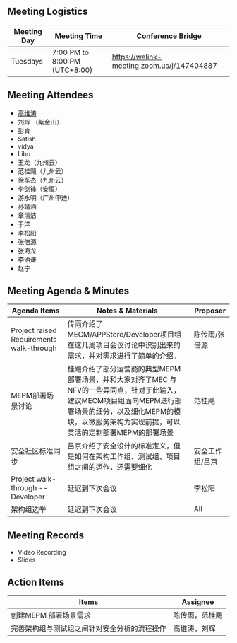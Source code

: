 ## Meeting Logistics

| Meeting Day  |  Meeting Time  | Conference Bridge  |
|---|---|---|
| Tuesdays  | 7:00 PM to 8:00 PM (UTC+8:00)   |  https://welink-meeting.zoom.us/j/147404887 |


## Meeting Attendees
- [高维涛](https://gitee.com/Gao_Victor)
- 刘辉 （紫金山）
- 彭育
- Satish
- vidya
- Libu
- 王龙（九州云）
- 范桂飓（九州云）
- 徐军杰（九州云）
- 李剑锋（安恒）
- 游永明（广州申迪）
- 孙靖涵
- 章清洁
- 于洋
- 李松阳
- 张倍源
- 张海龙
- 李治谦
- 赵宁

## Meeting Agenda & Minutes
|  Agenda Items  |  Notes & Materials   |  Proposer |
|---|---|---|
|  Project raised Requirements walk-through  |  传雨介绍了MECM/APPStore/Developer项目组在这几周项目会议讨论中识别出来的需求，并对需求进行了简单的介绍。  | 陈传雨/张倍源 |
|  MEPM部署场景讨论 |  桂飓介绍了部分运营商的典型MEPM部署场景，并和大家对齐了MEC 与 NFV的一些异同点，针对于此输入，建议MECM项目组面向MEPM进行部署场景的细分，以及细化MEPM的模块，以微服务架构为实现前提，可以灵活的定制部署MEPM的部署场景   | 范桂飓 |
|  安全社区标准同步 |  吕京介绍了安全设计的标准定义，但是如何在架构工作组、测试组、项目组之间的运作，还需要细化  | 安全工作组/吕京 |
|  Project walk-through -- Developer  |  延迟到下次会议   | 李松阳 |
|  架构组选举  |  延迟到下次会议   | All |

## Meeting Records
- Video Recording
- Slides


## Action Items
|  Items | Assignee   |
|---|---|
| 创建MEPM 部署场景需求  | 陈传雨，范桂飓|
| 完善架构组与测试组之间针对安全分析的流程操作 | 高维涛，刘辉|


